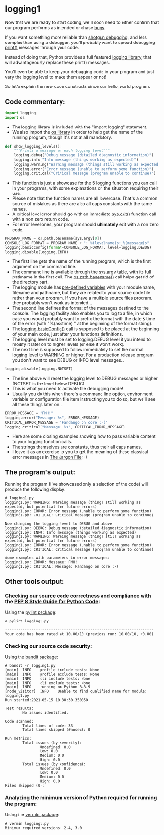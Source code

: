 # logging1
Now that we are ready to start coding, we'll soon need to either confirm that our program performs as intended or chase [bugs](http://www.catb.org/jargon/html/B/bug.html).

If you want something more reliable than [shotgun debugging](http://www.catb.org/jargon/html/S/shotgun-debugging.html), and less complex than using a debugger, you'll probably want to spread debugging [print()](https://docs.python.org/3/library/functions.html#print) messages through your code.

Instead of doing that, Python provides a full featured [logging library](https://docs.python.org/3/library/logging.html), that will advantageously replace these print() messages.

You'll even be able to keep your debugging code in your program and just vary the logging level to make them appear or not!

So let's explain the new code constructs since our hello_world program.

## Code commentary:
```Python
import logging
import os
```

* The logging library is included with the "import logging" statement.
* We also import the [os library](https://docs.python.org/3/library/os.html) in order to help get the name of the running program, though it's not at all mandatory.

```Python
def show_logging_levels():
    """Prints a message at each logging level"""
    logging.debug("Debug message (detailed diagnostic information)")
    logging.info("Info message (things working as expected)")
    logging.warning("Warning message (things still working as expected, but potential for future errors)")
    logging.error("Error message (unable to perform some function)")
    logging.critical("Critical message (program unable to continue)")
```

* This function is just a showcase for the 5 logging functions you can call in your programs, with some explanations on the situation requiring their use.
* Please note that the function names are all lowercase. That's a common source of mistakes as there are also all caps constants with the same names.
* A critical level error should go with an immediate [sys.exit()](https://docs.python.org/3/library/sys.html#sys.exit) function call with a non zero return code.
* For error level ones, your program should **ultimately** exit with a non zero code. 

```Python
PROGRAM_NAME = os.path.basename(sys.argv[0])
CONSOLE_LOG_FORMAT = PROGRAM_NAME + ": %(levelname)s: %(message)s"
logging.basicConfig(format=CONSOLE_LOG_FORMAT, level=logging.DEBUG)
logging.disable(logging.INFO)
```

* The first line gets the name of the running program, which is the first argument on the command line.
* The command line is available through the [sys.argv](https://docs.python.org/3/library/sys.html#sys.argv) table, with its full pathname in the first cell. The [os.path.basename()](https://docs.python.org/3/library/os.path.html#os.path.basename) call helps get rid of the directory part.
* The logging module has [pre-defined variables](https://docs.python.org/3/library/logging.html#logging.basicConfig) with your module name, filename and pathname, but they are related to your source code file rather than your program. If you have a multiple source files program, they probably won't work as intended...
* The second line defines the format of the messages destined to the console. The logging facility also enables you to log to a file, in which case you would probably want to prefix the format with the date & time of the error (with "%(asctime) " at the beginning of the format string).
* The [logging.basicConfig()](https://docs.python.org/3/library/logging.html#logging.basicConfig) call is supposed to be placed at the beginning of your main code, just after your functions definitions.
* The logging level must be set to logging.DEBUG level if you intend to modify it later on to higher levels (or else it won't work).
* The next line is supposed to follow immediately to set the normal logging level to WARNING or higher. For a production release program you don't want to see DEBUG or INFO level messages...

```Python
logging.disable(logging.NOTSET)
```

* The line above will reset the logging level to DEBUG messages or higher (NOTSET is the level below DEBUG).
* This is what you need to activate the debugging mode!
* Usually you do this when there's a command line option, environment variable or configuration file item instructing you to do so, but we'll see all these things later on...

```Python
ERROR_MESSAGE = "FMH!"
logging.error("Message: %s", ERROR_MESSAGE)
CRITICAL_ERROR_MESSAGE = "Fandango on core :-("
logging.critical("Message: %s", CRITICAL_ERROR_MESSAGE)
```

* Here are some closing examples showing how to pass variable content to your logging function calls.
* The strings themselves are constants, thus their all caps names.
* I leave it as an exercise to you to get the meaning of these classical error messages in [The Jargon File](http://www.catb.org/jargon/html/index.html) :-)

## The program's output:
Running the program (I've showcased only a selection of the code) will produce the following display:
```
# logging1.py
logging1.py: WARNING: Warning message (things still working as expected, but potential for future errors)
logging1.py: ERROR: Error message (unable to perform some function)
logging1.py: CRITICAL: Critical message (program unable to continue)

Now changing the logging level to DEBUG and above
logging1.py: DEBUG: Debug message (detailed diagnostic information)
logging1.py: INFO: Info message (things working as expected)
logging1.py: WARNING: Warning message (things still working as expected, but potential for future errors)
logging1.py: ERROR: Error message (unable to perform some function)
logging1.py: CRITICAL: Critical message (program unable to continue)

Some examples with parameters in error messages:
logging1.py: ERROR: Message: FMH!
logging1.py: CRITICAL: Message: Fandango on core :-(
```

## Other tools output:

### Checking our source code correctness and compliance with the [PEP 8 Style Guide for Python Code](https://www.python.org/dev/peps/pep-0008/):
Using the [pylint package](https://pypi.org/project/pylint/):
```
# pylint logging1.py

--------------------------------------------------------------------
Your code has been rated at 10.00/10 (previous run: 10.00/10, +0.00)
```

### Checking our source code security:
Using the [bandit package](https://pypi.org/project/bandit/):
```
# bandit -r logging1.py
[main]  INFO    profile include tests: None
[main]  INFO    profile exclude tests: None
[main]  INFO    cli include tests: None
[main]  INFO    cli exclude tests: None
[main]  INFO    running on Python 3.8.9
[node_visitor]  INFO    Unable to find qualified name for module: logging1.py
Run started:2021-05-15 10:30:30.350050

Test results:
        No issues identified.

Code scanned:
        Total lines of code: 33
        Total lines skipped (#nosec): 0

Run metrics:
        Total issues (by severity):
                Undefined: 0.0
                Low: 0.0
                Medium: 0.0
                High: 0.0
        Total issues (by confidence):
                Undefined: 0.0
                Low: 0.0
                Medium: 0.0
                High: 0.0
Files skipped (0):
```

### Analyzing the minimum version of Python required for running the program:
Using the [vermin package](https://pypi.org/project/vermin/):
```
# vermin logging1.py
Minimum required versions: 2.4, 3.0
```
